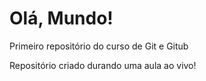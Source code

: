 # Olá, Mundo!
 Primeiro repositório do curso de Git e Gitub

 Repositório criado durando uma aula ao vivo!
